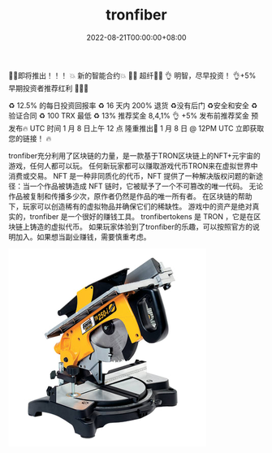 ﻿---
title: "tronfiber"
description: "TronFiber 是一个众筹的智能合约，从 100 TRX 开始的每笔投资每天都会获得 12.5% 的回报"
date: 2022-08-21T00:00:00+08:00
lastmod: 2022-08-21T00:00:00+08:00
draft: false
authors: ["boogArno"]
featuredImage: "tronfiber.png"
tags: ["High risk","tronfiber"]
categories: ["nfts"]
nfts: ["High risk"]
blockchain: "TRON"
website: "https://tronfiber.cc/"
twitter: "https://twitter.com/"
discord: ""
telegram: ""
github: ""
youtube: ""
twitch: ""
facebook: ""
instagram: ""
reddit: ""
medium: ""
steam: ""
gitbook: ""
googleplay: ""
appstore: ""
status: "Live"
weight: 
lightgallery: true
toc: true
pinned: false
recommend: false
recommend1: false
---
🚀🚀即将推出！！！
💥 新的智能合约💥
🚀🤑 超纤🤑🚀
👌 明智，尽早投资！
👌+5% 早期投资者推荐红利
🚀🚀🚀

♻️ 12.5% 的每日投资回报率
♻️ 16 天内 200% 退货
♻️没有后门
♻️安全和安全
♻️ 验证合同
♻️ 100 TRX 最低
♻️ 13% 推荐奖金 8,4,1%
👌 +5% 发布前推荐奖金
预发布🔥 UTC 时间 1 月 8 日上午 12 点
隆重推出🚀 1 月 8 日 @ 12PM UTC
立即获取您的链接！ 🔥

tronfiber充分利用了区块链的力量，是一款基于TRON区块链上的NFT+元宇宙的游戏，任何人都可以玩。 任何新玩家都可以赚取游戏代币TRON来在虚拟世界中消费或交易。
NFT 是一种非同质化的代币，NFT 提供了一种解决版权问题的新途径：当一个作品被铸造成 NFT 链时，它被赋予了一个不可篡改的唯一代码。 无论作品被复制和传播多少次，原作者仍然是作品的唯一所有者。 在区块链的帮助下，玩家可以创造稀有的虚拟物品并确保它们的稀缺性。 游戏中的资产是绝对真实的，tronfiber 是一个很好的赚钱工具。
tronfibertokens 是 TRON ，它是在区块链上铸造的虚拟代币。
如果玩家体验到了tronfiber的乐趣，可以按照官方的说明加入。如果想当副业赚钱，需要慎重考虑。

![R](R.jpg)
